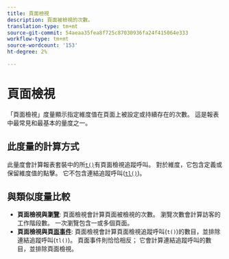 ```yaml
---
title: 頁面檢視
description: 頁面被檢視的次數。
translation-type: tm+mt
source-git-commit: 54aeaa35fea8f725c87030936fa24f415064e333
workflow-type: tm+mt
source-wordcount: '153'
ht-degree: 2%

---
```



# 頁面檢視

「頁面檢視」度量顯示指定維度值在頁面上被設定或持續存在的次數。 這是報表中最常見和最基本的量度之一。

## 此度量的計算方式

此量度會計算報表套裝中的所[`t()`](/help/implement/vars/functions/t-method.md)有頁面檢視追蹤呼叫。 對於維度，它包含定義或保留維度值的點擊。 它不包含連結追蹤呼叫([`tl()`](/help/implement/vars/functions/tl-method.md))。

## 與類似度量比較

* **頁面檢視與瀏[覽](visits.md)**: 頁面檢視會計算頁面被檢視的次數。 瀏覽次數會計算訪客的工作階段數。 一次瀏覽包含一或多個頁面。
* **頁面檢視與頁[面事件](page-events.md)**: 頁面檢視會計算頁面檢視追蹤呼叫(`t()`)的數目，並排除連結追蹤呼叫(`tl()`)。 頁面事件則恰恰相反； 它會計算連結追蹤呼叫的數目，並排除頁面檢視。